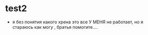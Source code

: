 # test2
* я без понятия какого хрена это все У МЕНЯ не работает, но я стараюсь как могу , братья помогите....

